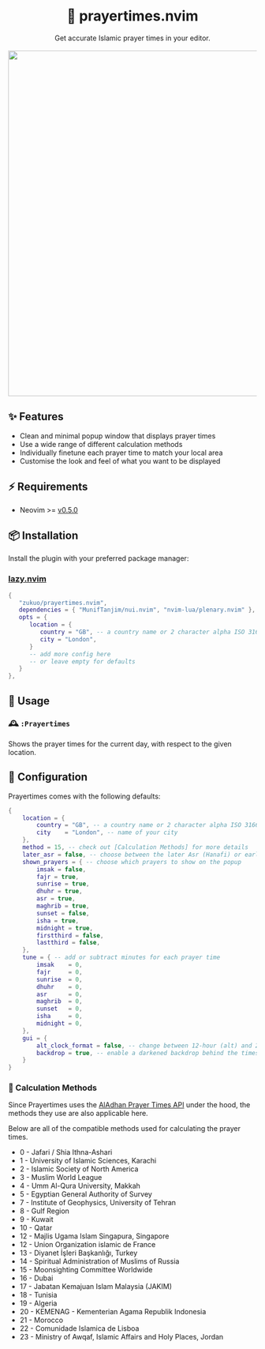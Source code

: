 <!-- panvimdoc-ignore-start -->

<h1 align="center">
🕌 prayertimes.nvim
</h1>

<div align="center">
  <div>Get accurate Islamic prayer times in your editor.</div><br />
  <img src="" width="700" />
</div>

<!-- panvimdoc-ignore-end -->

## ✨ Features

- Clean and minimal popup window that displays prayer times
- Use a wide range of different calculation methods
- Individually finetune each prayer time to match your local area
- Customise the look and feel of what you want to be displayed

## ⚡ Requirements

- Neovim >= [v0.5.0](https://github.com/neovim/neovim/releases/tag/v0.10.0)

## 📦 Installation

Install the plugin with your preferred package manager:

### [lazy.nvim](https://github.com/folke/lazy.nvim)

```lua
{
   "zukuo/prayertimes.nvim",
   dependencies = { "MunifTanjim/nui.nvim", "nvim-lua/plenary.nvim" },
   opts = {
      location = {
         country = "GB", -- a country name or 2 character alpha ISO 3166 code 
         city = "London",
      }
      -- add more config here
      -- or leave empty for defaults
   }
},
```

## 🚀 Usage

### 🕰️ `:Prayertimes` 

Shows the prayer times for the current day, with respect to the given location.

## 🔧 Configuration

Prayertimes comes with the following defaults:

```lua
{
    location = {
        country = "GB", -- a country name or 2 character alpha ISO 3166 code
        city    = "London", -- name of your city
    },
    method = 15, -- check out [Calculation Methods] for more details
    later_asr = false, -- choose between the later Asr (Hanafi) or earlier asr (Shafi, Hanbali, Maliki)
    shown_prayers = { -- choose which prayers to show on the popup
        imsak = false,
        fajr = true,
        sunrise = true,
        dhuhr = true,
        asr = true,
        maghrib = true,
        sunset = false,
        isha = true,
        midnight = true,
        firstthird = false,
        lastthird = false,
    },
    tune = { -- add or subtract minutes for each prayer time
        imsak    = 0,
        fajr     = 0,
        sunrise  = 0,
        dhuhr    = 0,
        asr      = 0,
        maghrib  = 0,
        sunset   = 0,
        isha     = 0,
        midnight = 0,
    },
    gui = {
        alt_clock_format = false, -- change between 12-hour (alt) and 24-hour (default) clock format
        backdrop = true, -- enable a darkened backdrop behind the times popup
    }
}
```

### 📏 Calculation Methods

Since Prayertimes uses the [AlAdhan Prayer Times API](https://aladhan.com/prayer-times-api) under the hood, the methods they use are also applicable here.

Below are all of the compatible methods used for calculating the prayer times.

- 0 - Jafari / Shia Ithna-Ashari
- 1 - University of Islamic Sciences, Karachi
- 2 - Islamic Society of North America
- 3 - Muslim World League
- 4 - Umm Al-Qura University, Makkah
- 5 - Egyptian General Authority of Survey
- 7 - Institute of Geophysics, University of Tehran
- 8 - Gulf Region
- 9 - Kuwait
- 10 - Qatar
- 12 - Majlis Ugama Islam Singapura, Singapore
- 12 - Union Organization islamic de France
- 13 - Diyanet İşleri Başkanlığı, Turkey
- 14 - Spiritual Administration of Muslims of Russia
- 15 - Moonsighting Committee Worldwide
- 16 - Dubai
- 17 - Jabatan Kemajuan Islam Malaysia (JAKIM)
- 18 - Tunisia
- 19 - Algeria
- 20 - KEMENAG - Kementerian Agama Republik Indonesia
- 21 - Morocco
- 22 - Comunidade Islamica de Lisboa
- 23 - Ministry of Awqaf, Islamic Affairs and Holy Places, Jordan

